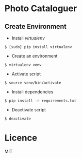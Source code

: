 # Photo Cataloguer

## Create Environment
 - Install *virtualenv*
 ```
 $ [sudo] pip install virtualenv
 ```
 - Create an environment
```
$ virtualenv venv
```
- Activate script
```
$ source venv/bin/activate
``` 
- Install dependencies
```
$ pip install -r requirements.txt 
```

- Deactivate script
```
$ deactivate
```

# Licence 
MIT
